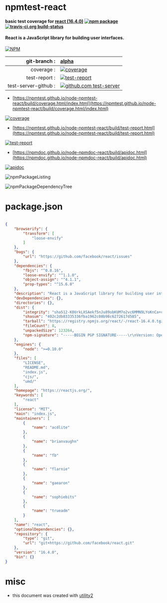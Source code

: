 # npmtest-react

#### basic test coverage for  [react (16.4.0)](https://reactjs.org/)  [![npm package](https://img.shields.io/npm/v/npmtest-react.svg?style=flat-square)](https://www.npmjs.org/package/npmtest-react) [![travis-ci.org build-status](https://api.travis-ci.org/npmtest/node-npmtest-react.svg)](https://travis-ci.org/npmtest/node-npmtest-react)

#### React is a JavaScript library for building user interfaces.

[![NPM](https://nodei.co/npm/react.png?downloads=true&downloadRank=true&stars=true)](https://www.npmjs.com/package/react)

| git-branch : | [alpha](https://github.com/npmtest/node-npmtest-react/tree/alpha)|
|--:|:--|
| coverage : | [![coverage](https://npmtest.github.io/node-npmtest-react/build/coverage.badge.svg)](https://npmtest.github.io/node-npmtest-react/build/coverage.html/index.html)|
| test-report : | [![test-report](https://npmtest.github.io/node-npmtest-react/build/test-report.badge.svg)](https://npmtest.github.io/node-npmtest-react/build/test-report.html)|
| test-server-github : | [![github.com test-server](https://npmtest.github.io/node-npmtest-react/GitHub-Mark-32px.png)](https://npmtest.github.io/node-npmtest-react/build/app) || build-artifacts : | [![build-artifacts](https://npmtest.github.io/node-npmtest-react/glyphicons_144_folder_open.png)](https://github.com/npmtest/node-npmtest-react/tree/gh-pages/build)|

- [https://npmtest.github.io/node-npmtest-react/build/coverage.html/index.html](https://npmtest.github.io/node-npmtest-react/build/coverage.html/index.html)

[![coverage](https://npmtest.github.io/node-npmtest-react/build/screenshot.buildCi.browser.%252Ftmp%252Fbuild%252Fcoverage.lib.html.png)](https://npmtest.github.io/node-npmtest-react/build/coverage.html/index.html)

- [https://npmtest.github.io/node-npmtest-react/build/test-report.html](https://npmtest.github.io/node-npmtest-react/build/test-report.html)

[![test-report](https://npmtest.github.io/node-npmtest-react/build/screenshot.buildCi.browser.%252Ftmp%252Fbuild%252Ftest-report.html.png)](https://npmtest.github.io/node-npmtest-react/build/test-report.html)

- [https://npmdoc.github.io/node-npmdoc-react/build/apidoc.html](https://npmdoc.github.io/node-npmdoc-react/build/apidoc.html)

[![apidoc](https://npmdoc.github.io/node-npmdoc-react/build/screenshot.buildCi.browser.%252Ftmp%252Fbuild%252Fapidoc.html.png)](https://npmdoc.github.io/node-npmdoc-react/build/apidoc.html)

![npmPackageListing](https://npmtest.github.io/node-npmtest-react/build/screenshot.npmPackageListing.svg)

![npmPackageDependencyTree](https://npmtest.github.io/node-npmtest-react/build/screenshot.npmPackageDependencyTree.svg)



# package.json

```json

{
    "browserify": {
        "transform": [
            "loose-envify"
        ]
    },
    "bugs": {
        "url": "https://github.com/facebook/react/issues"
    },
    "dependencies": {
        "fbjs": "^0.8.16",
        "loose-envify": "^1.1.0",
        "object-assign": "^4.1.1",
        "prop-types": "^15.6.0"
    },
    "description": "React is a JavaScript library for building user interfaces.",
    "devDependencies": {},
    "directories": {},
    "dist": {
        "integrity": "sha512-K0UrkLXSAekf5nJu89obKUM7o2vc6MMN9LYoKnCa+c+8MJRAT120xzPLENcWSRc7GYKIg0LlgJRDorrufdglQQ==",
        "shasum": "402c2db83335336fba1962c08b98c6272617d585",
        "tarball": "https://registry.npmjs.org/react/-/react-16.4.0.tgz",
        "fileCount": 8,
        "unpackedSize": 123264,
        "npm-signature": "-----BEGIN PGP SIGNATURE-----\r\nVersion: OpenPGP.js v3.0.4\r\nComment: https://openpgpjs.org\r\n\r\nwsFcBAEBCAAQBQJbBgnXCRA9TVsSAnZWagAARQcP/A9oWqeucMVkEoWwVrRn\n9FA7yP3yPqIvpri9o9LCR5kXjdwKPEqGzFPpYE596z76O7q1NSXYWWLcc+x0\nMhwntQLRLTiBCcs1v7a8GNIZfsPnp3bhf/bo08oGhKxWqknAAA6rnCN2EOFH\nZNxc9Yxb6eqTx3SRUUEeyfeolncOSMuaNbbY6j06NsPfzrpv8G3YvrLudwLA\nuSTnRYyDYHFRC7uSdjUx4YRXYm3EI1VwgrMdkqaG3FHhoJ401YEby8AVjqSe\nHs5k1+ok7R0Zd7TjhWAQzkkkbxoGKwEXsN/WnGq08z02tEj0FQKqky1QImdo\nn6uf69HTT6inYvvMjuRPj2kss6lxYJUBvfZGuSiRDFwA/3V/lxtId6tlSUT6\n1b2zLbTusR8+Ek+ErRnWDDiYUDKN8P+P3vPc6OlocmZLqHjcBizSOsiyLfti\nHJ4yoS6zWgkGxla2Mvt2zz7sTNz8DLLsvAkAiTXQjGVx/DAnKzsA7qI08q4C\nhTiPp2qd4f+TIcZ16UeMmKRUaX342IErBrcFMgxQSD/PeYapivkV6s0WolL9\n2w5GlK2f4h4aiWwgFeN37bDq16vBWTgSpuUVR6JhMSVe+o2YPDwyt9c8n1MA\n1QmxfD3G5FQEgWcHdeO9soQGd9dzECP0jIkgVwodNHb1Edt2sVRbK//9jnqS\n87GT\r\n=Wavl\r\n-----END PGP SIGNATURE-----\r\n"
    },
    "engines": {
        "node": ">=0.10.0"
    },
    "files": [
        "LICENSE",
        "README.md",
        "index.js",
        "cjs/",
        "umd/"
    ],
    "homepage": "https://reactjs.org/",
    "keywords": [
        "react"
    ],
    "license": "MIT",
    "main": "index.js",
    "maintainers": [
        {
            "name": "acdlite"
        },
        {
            "name": "brianvaughn"
        },
        {
            "name": "fb"
        },
        {
            "name": "flarnie"
        },
        {
            "name": "gaearon"
        },
        {
            "name": "sophiebits"
        },
        {
            "name": "trueadm"
        }
    ],
    "name": "react",
    "optionalDependencies": {},
    "repository": {
        "type": "git",
        "url": "git+https://github.com/facebook/react.git"
    },
    "version": "16.4.0",
    "bin": {}
}
```



# misc
- this document was created with [utility2](https://github.com/kaizhu256/node-utility2)

